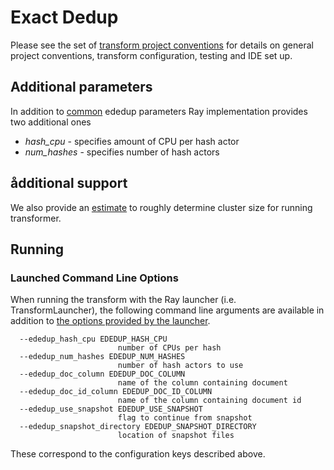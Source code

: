 # Exact Dedup

Please see the set of [transform project conventions](../../../README.md) for details on general project conventions,
transform configuration, testing and IDE set up.

## Additional parameters

In addition to [common](../python/README.md) ededup parameters Ray implementation provides two additional ones

* _hash_cpu_ - specifies amount of CPU per hash actor
* _num_hashes_ - specifies number of hash actors

## ådditional support

We also provide an [estimate](src/cluster_estimator.py) to roughly determine cluster size for running transformer.

## Running

### Launched Command Line Options
When running the transform with the Ray launcher (i.e. TransformLauncher), the following command line arguments are
available in addition to
[the options provided by the launcher](../../../../data-processing-lib/doc/ray-launcher-options.md).

```
  --ededup_hash_cpu EDEDUP_HASH_CPU
                        number of CPUs per hash
  --ededup_num_hashes EDEDUP_NUM_HASHES
                        number of hash actors to use
  --ededup_doc_column EDEDUP_DOC_COLUMN
                        name of the column containing document
  --ededup_doc_id_column EDEDUP_DOC_ID_COLUMN
                        name of the column containing document id
  --ededup_use_snapshot EDEDUP_USE_SNAPSHOT
                        flag to continue from snapshot
  --ededup_snapshot_directory EDEDUP_SNAPSHOT_DIRECTORY
                        location of snapshot files                      
 ```

These correspond to the configuration keys described above.
